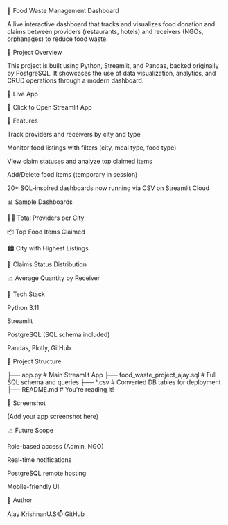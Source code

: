 🥗 Food Waste Management Dashboard

A live interactive dashboard that tracks and visualizes food donation and claims between providers (restaurants, hotels) and receivers (NGOs, orphanages) to reduce food waste.

📌 Project Overview

This project is built using Python, Streamlit, and Pandas, backed originally by PostgreSQL. It showcases the use of data visualization, analytics, and CRUD operations through a modern dashboard.

🚀 Live App

🔗 Click to Open Streamlit App

📂 Features

Track providers and receivers by city and type

Monitor food listings with filters (city, meal type, food type)

View claim statuses and analyze top claimed items

Add/Delete food items (temporary in session)

20+ SQL-inspired dashboards now running via CSV on Streamlit Cloud

📊 Sample Dashboards

🧑‍🍳 Total Providers per City

📦 Top Food Items Claimed

🏙️ City with Highest Listings

🔄 Claims Status Distribution

📈 Average Quantity by Receiver

💼 Tech Stack

Python 3.11

Streamlit

PostgreSQL (SQL schema included)

Pandas, Plotly, GitHub

📁 Project Structure

├── app.py                    # Main Streamlit App
├── food_waste_project_ajay.sql   # Full SQL schema and queries
├── *.csv                    # Converted DB tables for deployment
├── README.md                # You're reading it!

📸 Screenshot

(Add your app screenshot here)

📈 Future Scope

Role-based access (Admin, NGO)

Real-time notifications

PostgreSQL remote hosting

Mobile-friendly UI

👤 Author

Ajay KrishnanU.S📫 GitHub

